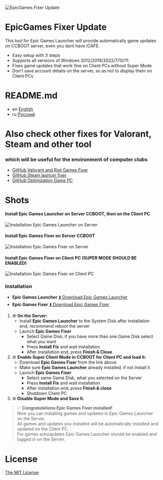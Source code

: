 ![EpicGames Fixer Update ](https://github.com/meteor2024/EpicGamesFixer/blob/main/shots/6615685.png)
# EpicGames Fixer Update
This tool for Epic Games Launcher will provide 
automatically game updates on CCBOOT server, 
even you dont have ICAFE.

- Easy setup with 3 steps
- Supports all versions of Windows 2012/2019/2022/7/10/11
- Fixes game updates that work fine on Client PCs without Super Mode
- Don't save account details on the server, so as not to display them on Client PCs


# README.md
- en [English](README.md)
- ru [Русский](readme/README.ru.md)


# Also check other fixes for Valorant, Steam and other tool
### which will be useful for the environment of computer clubs
- [GitHub Valorant and Riot Games Fixer](https://github.com/meteor2024/riotlaunchersfixer)
- [GitHub Steam launcer fixer ](https://github.com/meteor2024/steamgamesfixer)
- [GitHub Optimization Game PC](https://github.com/meteor2024/optimizerwin10gameclub)


# Shots
#### Install Epic Games Launcher on Server CCBOOT, then on the Client PC
![Installation Epic Games Launcher on Server](https://github.com/meteor2024/EpicGamesFixer/blob/main/shots/EpicLauncherPC.gif)
#### Install Epic Games Fixer on Server CCBOOT
![Installation Epic Games Fixer on Server](https://github.com/meteor2024/EpicGamesFixer/blob/main/shots/Server.gif)
#### Install Epic Games Fixer on Client PC (SUPER MODE SHOULD BE ENABLED)
![Installation Epic Games Fixer on Client PC](https://github.com/meteor2024/EpicGamesFixer/blob/main/shots/GamePC.gif)

### Installation
- **Epic Games Launcher** [⬇️ Download Epic Games Launcher](https://store.epicgames.com/en-US/download)
- **Epic Games Fixer** [⬇️ Download Epic Games Fixer ](https://github.com/meteor2024/EpicGamesFixer/releases)

1. ⚙️ **On the Server:**
	- Install **Epic Games Launcher** to the System Disk after installation end, recommend reboot the server
	- Launch **Epic Games Fixer** 
		- Select Game Disk, if you have more than one Game Disk select what you want
		- Press **Install Fix** and wait installation
		- After installation end, press **Finish & Close**
2. ⚙️ **Enable Super Client Mode in CCBOOT for Client PC and load it:**
	- Download **Epic Games Fixer** from the link above
	- Make sure **Epic Games Launcher** already installed, if not install it
	- Launch **Epic Games Fixer**
		- Select same Game Disk, what you selected on the Server
		- Press **Install Fix** and wait installation
		- After installation end, press **Finish & close**
		- Shutdown Client PC
3. ⚙️ **Disable Super Mode and Save It.**

> ✅ **Congratulations Epic Games Fixer installed!**  
> Now you can installing games and updates in Epic Games Launcher on the Server.  
> All games and updates you installed will be automatically installed and updated on the Client PC.  
> For games autoupdates Epic Games Launcher should be enabled and logged in on the Server.








# License
[The MIT License](LICENSE)
